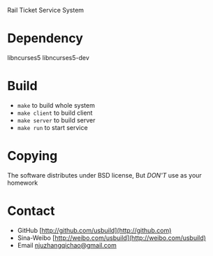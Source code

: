 Rail Ticket Service System

Dependency
==============================================
libncurses5
libncurses5-dev

Build
==============================================
* `make` to build whole system
* `make client` to build client
* `make server` to build server
* `make run` to start service

Copying
==============================================
The software distributes under BSD license, But *DON'T* use as your homework

Contact
==============================================
* GitHub [http://github.com/usbuild](http://github.com)
* Sina-Weibo [http://weibo.com/usbuild](http://weibo.com/usbuild)
* Email [njuzhangqichao@gmail.com](mailto:njuzhangqichao@gmail.com)
